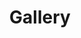 ---
title: Gallery
photos:
  # San Francisco Collection
  - file: 10-sf-chess-board-setup.jpg
    caption: "First thing I did in SF - setup my chess board"
  - file: 11-sf-lombard-street.jpg
    caption: "Lombard St. in SF"
  - file: 12-sf-rooftop-view.jpg
    caption: "Rooftop view, SF"
  - file: 13-sf-stanford-chemistry-building.jpg
    caption: "Stanford Chemistry Department, over 100 years old"
  - file: 14-sf-yc-office-visit.jpg
    caption: "Went to Y Combinator office without getting kicked out"
  
  # Denver/Boulder Collection
  - file: 15-denver-flight-view.jpg
    caption: "Flying to Denver, aerial view"
  - file: 16-denver-rocky-mountains.jpg
    caption: "Rocky Mountains view from Bouler"
  - file: 17-denver-friends-place-boulder.jpg
    caption: "Amazing friend's place in Boulder"
  # Tokyo/Japan Collection
  - file: 02-tokyo-working-with-shibuya-view.jpg
    caption: "Working with a view of Shibuya Square"
  - file: 03-tokyo-view-from-skytree.jpg
    caption: "View from Tokyo Skytree"
  - file: 04-tokyo-tower-from-skytree.jpg
    caption: "Tokyo Tower, from Tokyo Skytree"
  - file: 05-tokyo-station-aerial-view.jpg
    caption: "Tokyo Station from aerial height with 5x zoom"
  - file: 06-tokyo-walking-to-akihabara.jpg
    caption: "Walking towards Akihabara district"
  - file: 07-tokyo-photogenic-japan.jpg
    caption: "Japan being photogenic at this point"
  - file: 08-tokyo-your-name-reference.jpg
    caption: "YourName fans will get this reference"
  - file: 09-tokyo-film-camera-shot.jpg
    caption: "Tokyo visit captured with film camera, thanks to CTO @aggre san"
  - file: 01-tokyo-me-in-tokyo.jpg
    caption: "had to take this one"
  - file: 35.jpg
    caption: "Oishi"
    # Singapore Collection
  - file: 25-singapore-sutd.jpg
    caption: "SUTD (Singapore University of Technology and Design)"
  - file: 33-misc-unknown-location.jpg
    caption: "Singapore"
  
  # India Collection
  - file: 18-india-hibiscus-home.jpg
    caption: "Hibiscus (Shoe flower) at my home right outside my room"
  - file: 19-india-rishikesh.jpg
    caption: "Beautiful Rishikesh"
  - file: 20-india-janki-jhula-rishikesh.jpg
    caption: "Janki Jhula bridge in Rishikesh"
  - file: 21-india-tera-manzil-temple.jpg
    caption: "Tera Manzil Temple (Trayambakeshwar/Kailash Niketan), Rishikesh"
  - file: 22-india-rishikesh-random.jpg
    caption: "Random spot in Rishikesh"
  - file: 23-india-aguada-lighthouse-goa.jpg
    caption: "Historic 17th-century Aguada Lighthouse in Goa"
  - file: 24-india-morning-native-place.jpg
    caption: "Morning view from my native place, Uttrakhand"
  
  
  # Personal Moments Collection
  - file: 26-personal-dharamshala-trip.jpg
    caption: "Most random trip to Dharamshala, decided at 4am, took bus at 6am"
  - file: 28-personal-work-setup.jpg
    caption: "My work setup"
  - file: 29-personal-always.jpg
    caption: "Always"
  - file: 30-personal-good-day.jpg
    caption: "From a good day"
  
  # Food Collection
  - file: 31-food-yum-question.jpg
    caption: "Yum?"
  - file: 32-food-yum-yum.jpg
    caption: "Yum yum!"

  
  # Miscellaneous Collection
  - file: 34-misc-img-capture.jpg
    caption: "Lynx: the best host"
  - file: 27-personal-18-years-jee-topper.jpg
    caption: "18 years old, highest marks in JEE mock exam, dreaming of IIT Roorkee"
---